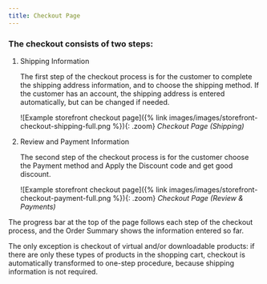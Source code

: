 ```yaml
---
title: Checkout Page
---
```


### The checkout consists of two steps:

1. Shipping Information

   The first step of the checkout process is for the customer to complete the shipping address information, and to choose the shipping method. If the customer has an account, the shipping address is entered automatically, but can be changed if needed.

   ![Example storefront checkout page]({% link images/images/storefront-checkout-shipping-full.png %}){: .zoom}
   _Checkout Page (Shipping)_

1. Review and Payment Information

   The second step of the checkout process is for the customer choose the Payment method and Apply the Discount code and get good discount.

   ![Example storefront checkout page]({% link images/images/storefront-checkout-payment-full.png %}){: .zoom}
   _Checkout Page (Review & Payments)_

The progress bar at the top of the page follows each step of the checkout process, and the Order Summary shows the information entered so far.

The only exception is checkout of virtual and/or downloadable products: if there are only these types of products in the shopping cart, checkout is automatically transformed to one-step procedure, because shipping information is not required.
